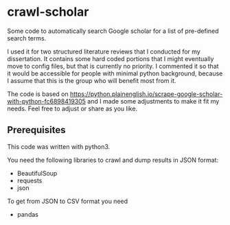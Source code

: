 # crawl-scholar
Some code to automatically search Google scholar for a list of pre-defined search terms. 

I used it for two structured literature reviews that I conducted for my dissertation. It contains some hard coded portions that I might eventually move to config files, but that is currently no priority. I commented it so that it would be accessible for people with minimal python background, because I assume that this is the group who will benefit most from it.

The code is based on https://python.plainenglish.io/scrape-google-scholar-with-python-fc6898419305 and I made some adjustments to make it fit my needs. Feel free to adjust or share as you like.

## Prerequisites

This code was written with python3. 

You need the following libraries to crawl and dump results in JSON format:
* BeautifulSoup
* requests
* json

To get from JSON to CSV format you need
* pandas
